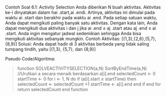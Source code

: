 Contoh Soal 6.1: Activity Selection
Anda diberikan N buah aktivitas. Aktivitas ke-i dinyatakan dalam hai
.start,ai
.endi. Artinya,
aktivitas ini dimulai pada waktu ai
.start dan berakhir pada waktu ai
.end. Pada setiap
satuan waktu, Anda dapat mengikuti paling banyak satu aktivitas. Dengan kata lain, Anda
dapat mengikuti dua aktivitas i dan j jika ai
.end ≤ aj
.start atau aj
.end ≤ ai
.start. Anda ingin
mengatur jadwal sedemikian sehingga Anda bisa mengikuti aktivitas sebanyak mungkin.
Contoh
Aktivitas: [{1,3},{2,6},{5,7},{8,9}]
Solusi: Anda dapat hadir di 3 aktivitas berbeda yang tidak saling tumpang tindih, yaitu [{1,3},
{5,7}, dan {8,9}]

Pseudo Code/Algoritma:

> function SOLVEACTIVITYSELECTION(a,N)
> SortByEndTime(a,N) //Urutkan a secara menaik berdasarkan a[i].end
> selectedCount ← 0
> startTime ← 0
> for i ← 1, N do
> if (a[i].start ≥ startTime) then
> selectedCount ← selectedCount +1
> startTime ← a[i].end
> end if
> end for
> return selectedCount
> end function
